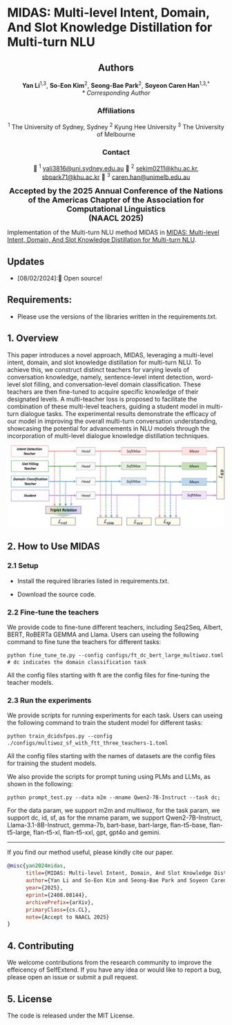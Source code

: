 # MIDAS: Multi-level Intent, Domain, And Slot Knowledge Distillation for Multi-turn NLU

<div align="center">
      <h2>Authors</h2>
      <p>
        <strong>Yan Li</strong><sup>1,3</sup>,  
        <strong>So-Eon Kim</strong><sup>2</sup>,  
        <strong>Seong-Bae Park</strong><sup>2</sup>,  
        <strong>Soyeon Caren Han</strong><sup>1,3,*</sup>
        <br>
        <em>* Corresponding Author</em>
      </p>
</div>

<div align="center">
      <h3>Affiliations</h3>
    <p>
        <sup>1</sup> The University of Sydney, Sydney 
        <sup>2</sup> Kyung Hee University
        <sup>3</sup> The University of Melbourne
    </p>
</div>

<div align="center">
<h3>Contact</h3>
<p>
      📧 <sup>1</sup> <a href="mailto:yali3816@uni.sydney.edu.au">yali3816@uni.sydney.edu.au</a> 
      📧 <sup>2</sup> <a href="mailto:sekim0211@khu.ac.kr">sekim0211@khu.ac.kr</a>,  
      <a href="mailto:sbpark71@khu.ac.kr">sbpark71@khu.ac.kr</a> 
      📧 <sup>3</sup> <a href="mailto:caren.han@unimelb.edu.au">caren.han@unimelb.edu.au</a>
</p>
</div>

<div align="center">

<strong style="font-size: 18px;">Accepted by the 2025 Annual Conference of the Nations</strong> <br>
    <strong style="font-size: 18px;">of the Americas Chapter of the Association for Computational Linguistics</strong> <br>
    <strong style="font-size: 18px;">(NAACL 2025)</strong>
</div>


Implementation of the Multi-turn NLU method MIDAS in [MIDAS: Multi-level Intent, Domain, And Slot Knowledge Distillation for Multi-turn NLU](https://arxiv.org/abs/2408.08144). 


## Updates
- [08/02/2024]:🎉 Open source!


## Requirements:
- Please use the versions of the libraries written in the requirements.txt.


## 1. Overview 
This paper introduces a novel approach, MIDAS, leveraging a multi-level intent, domain, and slot knowledge distillation for multi-turn NLU. To achieve this, we construct distinct teachers for varying levels of conversation knowledge, namely, sentence-level intent detection, word-level slot filling, and conversation-level domain classification. These teachers are then fine-tuned to acquire specific knowledge of their designated levels. A multi-teacher loss is proposed to facilitate the combination of these multi-level teachers, guiding a student model in multi-turn dialogue tasks. The experimental results demonstrate the efficacy of our model in improving the overall multi-turn conversation understanding, showcasing the potential for advancements in NLU models through the incorporation of multi-level dialogue knowledge distillation techniques.

<p align="center">
<img width="600" src="./figures/overall.jpg">


## 2. How to Use MIDAS

### 2.1 Setup

- Install the required libraries listed in requirements.txt.

- Download the source code.

### 2.2 Fine-tune the teachers

We provide code to fine-tune different teachers, including Seq2Seq, Albert, BERT, RoBERTa GEMMA and Llama. Users can useing the following command to fine tune the teachers for different tasks:

```
python fine_tune_te.py --config configs/ft_dc_bert_large_multiwoz.toml # dc indicates the domain classification task
```

All the config files starting with ft are the config files for fine-tuning the teacher models.

### 2.3 Run the experiments

We provide scripts for running experiments for each task. Users can useing the following command to train the student model for different tasks:

```
python train_dcidsfpos.py --config ./configs/multiwoz_sf_with_ftt_three_teachers-1.toml
```

All the config files starting with the names of datasets are the config files for training the student models.

We also provide the scripts for prompt tuning using PLMs and LLMs, as shown in the following:
```
python prompt_test.py --data m2m --mname Qwen2-7B-Instruct --task dc; 
```

For the data param, we support m2m and multiwoz, for the task param, we support dc, id, sf, as for the mname param, we support Qwen2-7B-Instruct, Llama-3.1-8B-Instruct, gemma-7b, bart-base, bart-large, flan-t5-base, flan-t5-large, flan-t5-xl, flan-t5-xxl, gpt, gpt4o and gemini.



------


If you find our method useful, please kindly cite our paper.
```bibtex
@misc{yan2024midas,
      title={MIDAS: Multi-level Intent, Domain, And Slot Knowledge Distillation for Multi-turn NLU}, 
      author={Yan Li and So-Eon Kim and Seong-Bae Park and Soyeon Caren Han},
      year={2025},
      eprint={2408.08144},
      archivePrefix={arXiv},
      primaryClass={cs.CL},
      note={Accept to NAACL 2025}
}
```


## 4. Contributing
We welcome contributions from the research community to improve the effeicency of SelfExtend. If you have any idea or would like to report a bug, please open an issue or submit a pull request.

## 5. License
The code is released under the MIT License.

